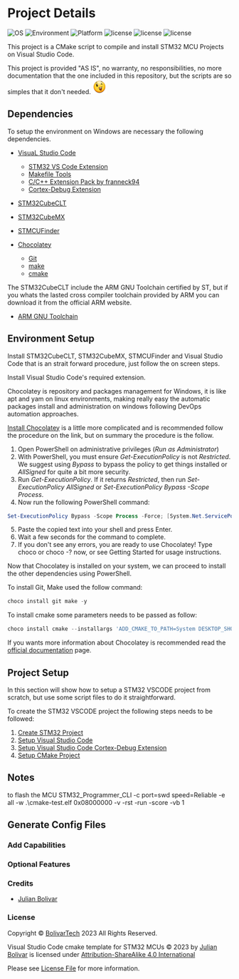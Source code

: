 # Project Details

![OS](https://img.shields.io/badge/OS-Windows-darkgreen)
![Environment](https://img.shields.io/badge/environment-VSC-darkgreen)
![Platform](https://img.shields.io/badge/Platform-STM32-darkgreen)
![license](https://img.shields.io/badge/script-cmake-brightgreen.svg?style=flat-square)
![license](https://img.shields.io/badge/language-c/c++-brightgreen.svg?style=flat-square)
![license](https://img.shields.io/badge/license-MIT-brightgreen.svg?style=flat-square)

This project is a CMake script to compile and install STM32 MCU Projects on Visual Studio Code.

This project is provided "AS IS", no warranty, no responsibilities, no more documentation that the one included in this repository, but the scripts are so simples that it don't needed. ![winking](/images/winking.png)

## Dependencies

To setup the environment on Windows are necessary the following dependencies.

- [VisuaL Studio Code](https://code.visualstudio.com)
  - [STM32 VS Code Extension](https://marketplace.visualstudio.com/items?itemName=stmicroelectronics.stm32-vscode-extension)
  - [Makefile Tools](https://marketplace.visualstudio.com/items?itemName=ms-vscode.makefile-tools)
  - [C/C++ Extension Pack by franneck94](https://marketplace.visualstudio.com/items?itemName=franneck94.vscode-c-cpp-dev-extension-pack)
  - [Cortex-Debug Extension](https://marketplace.visualstudio.com/items?itemName=marus25.cortex-debug)

- [STM32CubeCLT](https://www.st.com/en/development-tools/stm32cubeclt.html)
- [STM32CubeMX](https://www.st.com/en/development-tools/stm32cubemx.html)
- [STMCUFinder](https://www.st.com/en/development-tools/st-mcu-finder-pc.html)
- [Chocolatey](https://chocolatey.org)
  - [Git](https://community.chocolatey.org/packages/git)
  - [make](https://community.chocolatey.org/packages/make)
  - [cmake](https://community.chocolatey.org/packages/cmake)

The STM32CubeCLT include the ARM GNU Toolchain certified by ST, but if you whats
the lasted cross compiler toolchain provided by ARM you can download it from the
official ARM website.

- [ARM GNU Toolchain](https://developer.arm.com/Tools%20and%20Software/GNU%20Toolchain)

## Environment Setup

Install STM32CubeCLT, STM32CubeMX, STMCUFinder and Visual Studio Code that is an strait forward procedure, just follow the on screen steps.

Install Visual Studio Code's required extension.

Chocolatey is repository and packages management for Windows, it is like apt and yam on linux environments, making really easy the automatic packages install and administration on windows following DevOps automation approaches.

[Install Chocolatey](https://chocolatey.org/install#individual) is a little more complicated and is recommended follow the procedure on the link, but on summary the procedure is the follow.

1. Open PowerShell on administrative privileges (*Run as Administrator*)
2. With PowerShell, you must ensure *Get-ExecutionPolicy* is not *Restricted*. We suggest using *Bypass* to bypass the policy to get things installed or *AllSigned* for quite a bit more security.
3. Run *Get-ExecutionPolicy*. If it returns *Restricted*, then run *Set-ExecutionPolicy AllSigned* or *Set-ExecutionPolicy Bypass -Scope Process*.
4. Now run the following PowerShell command:

```PowerShell
Set-ExecutionPolicy Bypass -Scope Process -Force; [System.Net.ServicePointManager]::SecurityProtocol = [System.Net.ServicePointManager]::SecurityProtocol -bor 3072; iex ((New-Object System.Net.WebClient).DownloadString('https://community.chocolatey.org/install.ps1'))
```

5. Paste the copied text into your shell and press Enter.
6. Wait a few seconds for the command to complete.
7. If you don't see any errors, you are ready to use Chocolatey! Type choco or choco -? now, or see Getting Started for usage instructions.

Now that Chocolatey is installed on your system, we can proceed to install the other dependencies using PowerShell.

To install Git, Make used the follow command:

```PowerShell
choco install git make -y
```

To install cmake some parameters needs to be passed as follow:

```PowerShell
choco install cmake --installargs 'ADD_CMAKE_TO_PATH=System DESKTOP_SHORTCUT_REQUESTED=1 ALLUSERS=1' -y
```

If you wants more information about Chocolatey is recommended read the [official documentation](https://docs.chocolatey.org/en-us) page.

## Project Setup

In this section will show how to setup a STM32 VSCODE project from scratch, but use some script files to do it straightforward.

To create the STM32 VSCODE project the following steps needs to be followed:

1. [Create STM32 Project](HowTos/New_STM32_Project.md)
2. [Setup Visual Studio Code](HowTos/Setup_VSCODE.md)
3. [Setup Visual Studio Code Cortex-Debug Extension](HowTos/Setup_Debug.md)
4. [Setup CMake Project](HowTos/Setup_CMake.md)

## Notes

to flash the MCU
STM32_Programmer_CLI -c port=swd speed=Reliable -e all -w .\cmake-test.elf 0x08000000 -v -rst -run -score -vb 1

## Generate Config Files

### Add Capabilities

### Optional Features

### Credits

- [Julian Bolivar](https://www.bolivartech.com)

### License

Copyright © [BolivarTech](https://www.bolivartech.com) 2023 All Rights Reserved.

Visual Studio Code cmake template for STM32 MCUs © 2023 by [Julian Bolivar](https://www.bolivartech.com) is licensed under [Attribution-ShareAlike 4.0 International](https://creativecommons.org/licenses/by-sa/4.0/legalcode)

Please see [License File](LICENSE.md) for more information.
